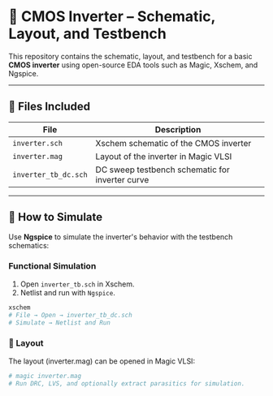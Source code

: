 # 🔌 CMOS Inverter – Schematic, Layout, and Testbench

This repository contains the schematic, layout, and testbench for a basic **CMOS inverter** using open-source EDA tools such as Magic, Xschem, and Ngspice.

---

## 📁 Files Included

| File                | Description                                      |
|---------------------|--------------------------------------------------|
| `inverter.sch`      | Xschem schematic of the CMOS inverter            |
| `inverter.mag`      | Layout of the inverter in Magic VLSI             |
| `inverter_tb_dc.sch`| DC sweep testbench schematic for inverter curve  |

---

## 🧪 How to Simulate

Use **Ngspice** to simulate the inverter's behavior with the testbench schematics:

### Functional Simulation

1. Open `inverter_tb.sch` in Xschem.
2. Netlist and run with `Ngspice`.

```bash
xschem
# File → Open → inverter_tb_dc.sch
# Simulate → Netlist and Run
```

### 🧱 Layout
The layout (inverter.mag) can be opened in Magic VLSI:

```bash
# magic inverter.mag
# Run DRC, LVS, and optionally extract parasitics for simulation.
```


